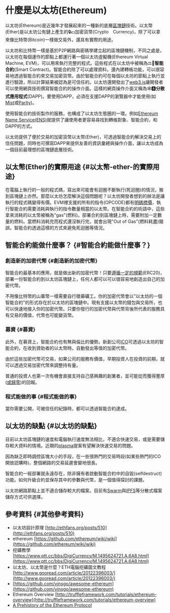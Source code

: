 # 什麼是以太坊\(Ethereum\)

以太坊\(Ethereum\)是近幾年才發展起來的一種新的底層[區塊鏈](https://blog.gasolin.idv.tw/2017/08/10/what-is-blockchain/)技術。以太幣\(Ether\)是以太坊公有鏈上產生的🔒💵加密貨幣\(Crypto　Currency\)，除了可以拿來像比特幣\(Bitcoin\)一樣做交易外，還具有實際的用途。

以太坊和比特幣一樣是基於P2P網路與密碼學建立起的區塊鏈機制，不同之處是，以太坊在每個運作的節點上都運行著一個以太坊虛擬機\(Ethereum Virtual Machine, EVM\)，可以用來執行完整的程式。這些程式在以太坊中被稱為⚖📒**智能合約**\(Smart Contract\)。智能合約除了可以處理資料，還內建轉帳功能，可以很容易地透過智能合約來交易加密貨幣。由於智能合約可在每個以太坊的節點上執行並進行驗證，所以計算結果被認為是可信任的。以太坊還開發出了[web3.js](https://github.com/ethereum/wiki/wiki/JavaScript-API)讓開發者可以使用網頁技術撰寫智能合約的操作介面。這樣的網頁操作介面又稱為🕸🅰**分散式應用程式**\(DAPP\)。要使用DAPP，必須在支援DAPP的瀏覽器中才能使用\(如[Mist](https://github.com/ethereum/mist/releases)或[Parity](https://parity.io/)\)。

使用智能合約技術製作的服務，也構成了以太坊生態圈的一環。例如[Ethereum Name Service\(ENS\)](https://blog.gasolin.idv.tw/2017/08/13/got-my-ens-domain/)就提供了讓使用者更容易尋找到轉帳對象、智能合約，和DAPP的方式。

以太坊提供了便於交易的加密貨幣以太幣\(Ether\)，可透過智能合約解決交易上的信任問題，同時也可撰寫DAPP來提供友善的資訊彙總與操作介面，讓以太坊成為一個目前最理想的區塊鏈底層技術。

## 以太幣\(Ether\)的實際用途 {#以太幣-ether-的實際用途}

在電腦上執行的一般的程式碼，寫出來可能會有迴圈不斷執行\(死迴圈\)的情況，搬到區塊鏈上亦然。那麼以太坊怎麼解決這個問題呢？以太坊開發者想到的辦法是讓執行的程式碼變得有價。EVM裡支援的所有的指令\(OPCODE\)都有[明碼標價](https://github.com/ethereum/pyethereum/blob/develop/ethereum/opcodes.py)，執行智能合約需要消耗與執行的指令數量相當的以太幣。在智能合約的術語中，這些拿來消耗的以太幣被稱為"gas"\(燃料\)。部署合約到區塊鏈上時，需要附加一定數量的燃料。當燃料消耗完而程式還沒執行完，就會出現"Out of Gas"\(燃料耗盡\)錯誤。智能合約透過這樣的方式來避免死迴圈等情況。

## 智能合約能做什麼事？ {#智能合約能做什麼事？}

### 創造新的加密代幣 {#創造新的加密代幣}

智能合約最基本的應用，就是做出新的加密代幣！只要[遵循一定的規範](https://theethereum.wiki/w/index.php/ERC20_Token_Standard)\(ERC20\)，部署一份智能合約到以太坊區塊鏈上，任何人都可以可以很容易地創造出自己的加密代幣。

不用像比特幣的山寨幣一樣需要自行徵募礦工。你的加密代幣會以"以太坊的一個智能合約"的形式存在於以太坊的區塊鏈中。現有支援以太幣的錢包與交易所，也可以快速地接入你的加密代幣。只要你發行的加密代幣與代幣背後所代表的服務具有交易的價值，代幣也可能變貨幣。

### 募資 {#募資}

此外，在募資上，智能合約也有無與倫比的優勢。新創公司[ICO](https://cointelegraph.com/news/the-ico-mania-and-its-consequences-on-ethereum)可透過以太坊的智能合約，在收到資助者的以太幣時，自動發出等值的加密代幣。

由於這些加密代幣可交易，如果公司的服務有價值，早期投資人在投資的前期，就可以透過交易加密代幣來調整持有量。

普通的投資人也第一次有機會直接支持自己感興趣的創業者，並可能從而獲得豐厚\([或歸零](https://blog.gasolin.idv.tw/2017/08/12/things-to-know-before-join-ico/)\)的回報。

### 程式能做的事 {#程式能做的事}

當你需要公開，可被信任的紀錄時，都可以透過智能合約達成。

## 以太坊的缺點 {#以太坊的缺點}

目前以太坊區塊鏈的速度和電腦執行速度無法相比，不適合快速交易，或是需要儲存較大資料的情境。近期的[plasma](http://www.investopedia.com/news/what-plasma-and-how-will-it-strengthen-ethereum-blockchain/)提案有望解決快速交易的問題。

因為缺乏即時調控區塊大小的手段，在一些很熱門的交易時段\(如某些熱門的ICO開放認購時\)，整個網路的交易延遲會變地很長。

智能合約一經部署就永遠存在，除非擁有者啟動智能合約中的自毀\(selfdestruct\)功能。如何升級合約並保存其中的參數與代幣，是一個值得探討的課題。

以太坊網路節點上並不適合儲存較大的檔案。目前有[Swarm](https://github.com/ethersphere/swarm)與[IPFS](https://ipfs.io/)等分散式檔案儲存方式可供選擇。

## 參考資料 {#其他參考資料}

* 以太坊設計原理 
  [http://ethfans.org/posts/510](http://ethfans.org/posts/510)
* ethereum 
  [https://github.com/ethereum/wiki/wiki](https://github.com/ethereum/wiki/wiki)
* 挖礦教學 
  [https://www.ptt.cc/bbs/DigiCurrency/M.1495624721.A.6A8.html](https://www.ptt.cc/bbs/DigiCurrency/M.1495624721.A.6A8.html)
* 以太坊、以太幣是什麼？ETH電腦挖礦圖文教程[http://www.gooread.com/article/20122396003/](http://www.gooread.com/article/20122396003/)
* [https://github.com/vinsgo/awesome-ethereum](https://github.com/vinsgo/awesome-ethereum)
* Ethereum Overview 
  [http://truffleframework.com/tutorials/ethereum-overview](http://truffleframework.com/tutorials/ethereum-overview)
* [A Prehistory of the Ethereum Protocol](http://vitalik.ca/general/2017/09/14/prehistory.html)



